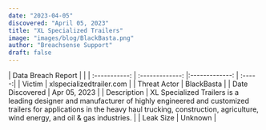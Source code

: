 ```yaml
---
date: "2023-04-05"
discovered: "April 05, 2023"
title: "XL Specialized Trailers"
image: "images/blog/BlackBasta.png"
author: "Breachsense Support"
draft: false
---
```


| Data Breach Report           |              | 
| :-----------: | :-------------:     |:-------------:    | :-----:|
| Victim      | xlspecializedtrailer.com      | 
| Threat Actor      | BlackBasta      | 
| Date Discovered      | Apr 05, 2023      | 
| Description      | XL Specialized Trailers is a leading designer and manufacturer of highly engineered and customized trailers for applications in the heavy haul trucking, construction, agriculture, wind energy, and oil & gas industries.      | 
| Leak Size      | Unknown      | 

